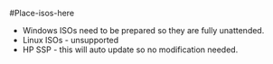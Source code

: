 #Place-isos-here

- Windows ISOs need to be prepared so they are fully unattended.
- Linux ISOs - unsupported
- HP SSP - this will auto update so no modification needed.	